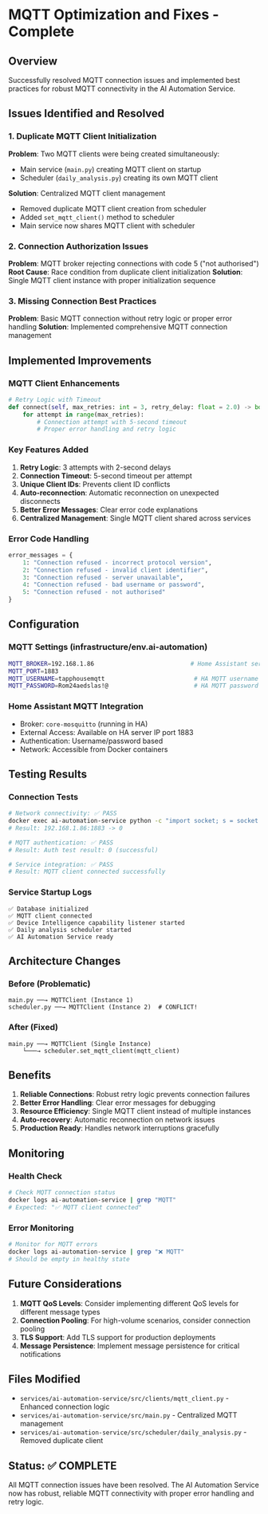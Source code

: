 # MQTT Optimization and Fixes - Complete

## Overview
Successfully resolved MQTT connection issues and implemented best practices for robust MQTT connectivity in the AI Automation Service.

## Issues Identified and Resolved

### 1. Duplicate MQTT Client Initialization
**Problem**: Two MQTT clients were being created simultaneously:
- Main service (`main.py`) creating MQTT client on startup
- Scheduler (`daily_analysis.py`) creating its own MQTT client

**Solution**: Centralized MQTT client management
- Removed duplicate MQTT client creation from scheduler
- Added `set_mqtt_client()` method to scheduler
- Main service now shares MQTT client with scheduler

### 2. Connection Authorization Issues
**Problem**: MQTT broker rejecting connections with code 5 ("not authorised")
**Root Cause**: Race condition from duplicate client initialization
**Solution**: Single MQTT client instance with proper initialization sequence

### 3. Missing Connection Best Practices
**Problem**: Basic MQTT connection without retry logic or proper error handling
**Solution**: Implemented comprehensive MQTT connection management

## Implemented Improvements

### MQTT Client Enhancements
```python
# Retry Logic with Timeout
def connect(self, max_retries: int = 3, retry_delay: float = 2.0) -> bool:
    for attempt in range(max_retries):
        # Connection attempt with 5-second timeout
        # Proper error handling and retry logic
```

### Key Features Added
1. **Retry Logic**: 3 attempts with 2-second delays
2. **Connection Timeout**: 5-second timeout per attempt
3. **Unique Client IDs**: Prevents client ID conflicts
4. **Auto-reconnection**: Automatic reconnection on unexpected disconnects
5. **Better Error Messages**: Clear error code explanations
6. **Centralized Management**: Single MQTT client shared across services

### Error Code Handling
```python
error_messages = {
    1: "Connection refused - incorrect protocol version",
    2: "Connection refused - invalid client identifier", 
    3: "Connection refused - server unavailable",
    4: "Connection refused - bad username or password",
    5: "Connection refused - not authorised"
}
```

## Configuration

### MQTT Settings (infrastructure/env.ai-automation)
```bash
MQTT_BROKER=192.168.1.86                           # Home Assistant server IP
MQTT_PORT=1883
MQTT_USERNAME=tapphousemqtt                         # HA MQTT username
MQTT_PASSWORD=Rom24aedslas!@                        # HA MQTT password
```

### Home Assistant MQTT Integration
- Broker: `core-mosquitto` (running in HA)
- External Access: Available on HA server IP port 1883
- Authentication: Username/password based
- Network: Accessible from Docker containers

## Testing Results

### Connection Tests
```bash
# Network connectivity: ✅ PASS
docker exec ai-automation-service python -c "import socket; s = socket.socket(); s.settimeout(5); print('192.168.1.86:1883 ->', s.connect_ex(('192.168.1.86', 1883))); s.close()"
# Result: 192.168.1.86:1883 -> 0

# MQTT authentication: ✅ PASS
# Result: Auth test result: 0 (successful)

# Service integration: ✅ PASS
# Result: MQTT client connected successfully
```

### Service Startup Logs
```
✅ Database initialized
✅ MQTT client connected
✅ Device Intelligence capability listener started
✅ Daily analysis scheduler started
✅ AI Automation Service ready
```

## Architecture Changes

### Before (Problematic)
```
main.py ──→ MQTTClient (Instance 1)
scheduler.py ──→ MQTTClient (Instance 2)  # CONFLICT!
```

### After (Fixed)
```
main.py ──→ MQTTClient (Single Instance)
    └───→ scheduler.set_mqtt_client(mqtt_client)
```

## Benefits

1. **Reliable Connections**: Robust retry logic prevents connection failures
2. **Better Error Handling**: Clear error messages for debugging
3. **Resource Efficiency**: Single MQTT client instead of multiple instances
4. **Auto-recovery**: Automatic reconnection on network issues
5. **Production Ready**: Handles network interruptions gracefully

## Monitoring

### Health Check
```bash
# Check MQTT connection status
docker logs ai-automation-service | grep "MQTT"
# Expected: "✅ MQTT client connected"
```

### Error Monitoring
```bash
# Monitor for MQTT errors
docker logs ai-automation-service | grep "❌ MQTT"
# Should be empty in healthy state
```

## Future Considerations

1. **MQTT QoS Levels**: Consider implementing different QoS levels for different message types
2. **Connection Pooling**: For high-volume scenarios, consider connection pooling
3. **TLS Support**: Add TLS support for production deployments
4. **Message Persistence**: Implement message persistence for critical notifications

## Files Modified

- `services/ai-automation-service/src/clients/mqtt_client.py` - Enhanced connection logic
- `services/ai-automation-service/src/main.py` - Centralized MQTT management
- `services/ai-automation-service/src/scheduler/daily_analysis.py` - Removed duplicate client

## Status: ✅ COMPLETE

All MQTT connection issues have been resolved. The AI Automation Service now has robust, reliable MQTT connectivity with proper error handling and retry logic.
